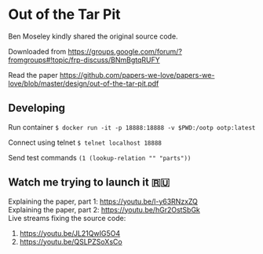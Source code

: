 # Out of the Tar Pit

Ben Moseley kindly shared the original source code. 

Downloaded from https://groups.google.com/forum/?fromgroups#!topic/frp-discuss/BNmBgtqRUFY

Read the paper https://github.com/papers-we-love/papers-we-love/blob/master/design/out-of-the-tar-pit.pdf

## Developing

Run container
`$ docker run -it -p 18888:18888 -v $PWD:/ootp ootp:latest`

Connect using telnet
`$ telnet localhost 18888`

Send test commands
`(1 (lookup-relation "" "parts"))`

## Watch me trying to launch it 🇷🇺

Explaining the paper, part 1: https://youtu.be/l-y63RNzxZQ  
Explaining the paper, part 2: https://youtu.be/hGr2OstSbGk  
Live streams fixing the source code: 

1. https://youtu.be/JL21QwIG5O4
2. https://youtu.be/QSLPZSoXsCo
